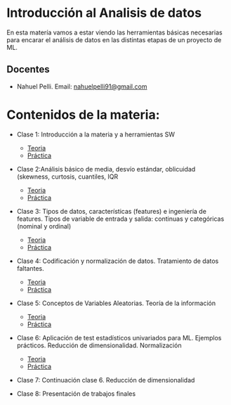 # Introducción al Analisis de datos

En esta matería vamos a estar viendo las herramientas básicas necesarias para encarar el análisis de datos en las distintas etapas de un proyecto de ML.

## Docentes

- Nahuel Pelli. Email: nahuelpelli91@gmail.com

# Contenidos de la materia:

- Clase 1: Introducción a la materia y a herramientas SW
	- [Teoria](clase_1/clase1.pdf)
	- [Práctica](clase_1/practicas/)

- Clase 2:Análisis básico de media, desvío estándar, oblicuidad (skewness, curtosis, cuantiles, IQR
	- [Teoria](clase_2/AdDAI_clase2.pdf)
	- [Práctica](clase_2/aad_clase2_practica.ipynb)

- Clase 3: Tipos de datos, características (features) e ingeniería de features. Tipos de variable de entrada y salida: continuas y categóricas (nominal y ordinal)
	- [Teoria](clase_3/ceia_add_clase3.pdf)
	- [Práctica](clase_3/notebooks/)

- Clase 4: Codificación y normalización de datos. Tratamiento de datos faltantes.
	- [Teoria](clase_4/ceia_add_clase4.pdf)
	- [Práctica](clase_4/notebooks/)

- Clase 5: Conceptos de Variables Aleatorias. Teoría de la información
	- [Teoria](clase_5/ceia_add_clase5.pdf)
	- [Práctica](clase_5/notebooks/)

- Clase 6: Aplicación de test estadísticos univariados para ML. Ejemplos prácticos. Reducción de dimensionalidad. Normalización
	- [Teoria](clase_6/ceia_add_clase6.pdf)
	- [Práctica](clase_6/notebooks/)

- Clase 7: Continuación clase 6. Reducción de dimensionalidad

- Clase 8: Presentación de trabajos finales
